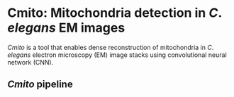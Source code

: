 # Cmito: Mitochondria detection in *C*. *elegans* EM images

*Cmito* is a tool that enables dense reconstruction of mitochondria in *C*. *elegans* electron microscopy (EM) image stacks using convolutional neural network (CNN).

## *Cmito* pipeline
